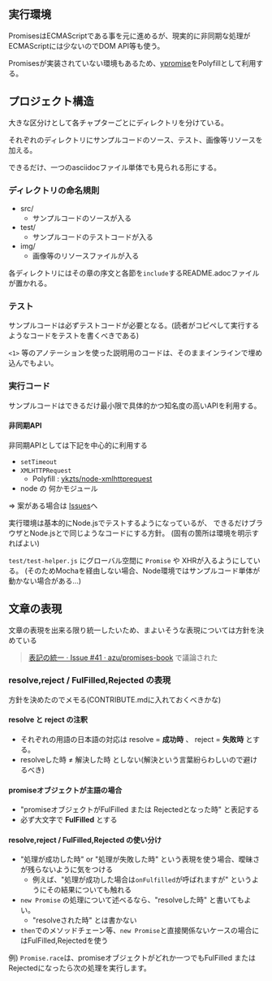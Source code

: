 ## 実行環境

PromisesはECMAScriptである事を元に進めるが、現実的に非同期な処理がECMAScriptには少ないのでDOM API等も使う。

Promisesが実装されていない環境もあるため、[ypromise](https://github.com/yahoo/ypromise "ypromise")をPolyfillとして利用する。

## プロジェクト構造

大きな区分けとして各チャプターごとにディレクトリを分けている。

それぞれのディレクトリにサンプルコードのソース、テスト、画像等リソースを加える。

できるだけ、一つのasciidocファイル単体でも見られる形にする。

### ディレクトリの命名規則

* src/
    * サンプルコードのソースが入る
* test/
    * サンプルコードのテストコードが入る
* img/
    * 画像等のリソースファイルが入る

各ディレクトリにはその章の序文と各節を`include`するREADME.adocファイルが置かれる。

### テスト

サンプルコードは必ずテストコードが必要となる。(読者がコピペして実行するようなコードをテストを書くべきである)

`<1>` 等のアノテーションを使った説明用のコードは、そのままインラインで埋め込んでもよい。

### 実行コード

サンプルコードはできるだけ最小限で具体的かつ知名度の高いAPIを利用する。

#### 非同期API

非同期APIとしては下記を中心的に利用する

* `setTimeout`
* `XMLHTTPRequest`
    * Polyfill : [ykzts/node-xmlhttprequest](https://github.com/ykzts/node-xmlhttprequest "ykzts/node-xmlhttprequest")
* node の 何かモジュール

=> 案がある場合は [Issues](https://github.com/azu/Promises-book/issues "Issues · azu/Promises-book")へ

実行環境は基本的にNode.jsでテストするようになっているが、
できるだけブラウザとNode.jsとで同じようなコードにする方針。
(固有の箇所は環境を明示すればよい)

`test/test-helper.js` にグローバル空間に `Promise` や XHRが入るようにしている。
(そのためMochaを経由しない場合、Node環境ではサンプルコード単体が動かない場合がある…)

## 文章の表現

文章の表現を出来る限り統一したいため、まよいそうな表現については方針を決めている

> [表記の統一 · Issue #41 · azu/promises-book](https://github.com/azu/promises-book/issues/41 "表記の統一 · Issue #41 · azu/promises-book") で議論された

### resolve,reject / FulFilled,Rejected の表現

方針を決めたのでメモる(CONTRIBUTE.mdに入れておくべきかな)

#### resolve と reject の注釈

* それぞれの用語の日本語の対応は resolve = **成功時** 、 reject =  **失敗時** とする。
* resolveした時 ≠ 解決した時 としない(解決という言葉紛らわしいので避けるべき)

#### promiseオブジェクトが主語の場合

* "promiseオブジェクトがFulFilled または Rejectedとなった時" と表記する
* 必ず大文字で **FulFilled** とする

#### resolve,reject / FulFilled,Rejected の使い分け

* "処理が成功した時" or "処理が失敗した時" という表現を使う場合、曖昧さが残らないように気をつける
    * 例えば、"処理が成功した場合は`onFulfilled`が呼ばれますが" というようにその結果についても触れる
* `new Promise` の処理について述べるなら、"resolveした時" と書いてもよい。
    * "resolveされた時" とは書かない
* `then`でのメソッドチェーン等、`new Promise`と直接関係ないケースの場合にはFulFilled,Rejectedを使う

例) `Promise.race`は、promiseオブジェクトがどれか一つでもFulFilled または Rejectedになったら次の処理を実行します。

